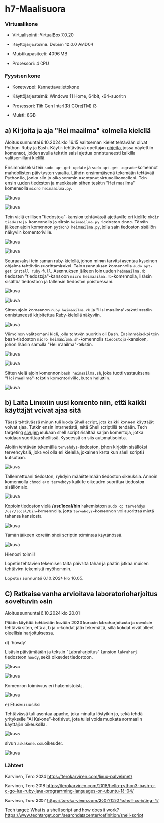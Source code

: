 # h7-Maalisuora

### Virtuaalikone

- Virtualisointi: VirtualBox 7.0.20

- Käyttöjärjestelmä: Debian 12.6.0 AMD64

- Muistikapasiteeti: 4096 MB

- Prosessori: 4 CPU

### Fyysisen kone

- Konetyyppi: Kannettavatietokone

- Käyttöjärjestelmä: Windows 11 Home, 64bit, x64-suoritin

- Prosessori: 11th Gen Interl(R) COre(TM) i3

- Muisti: 8GB

## a) Kirjoita ja aja "Hei maailma" kolmella kielellä

Aloitus sunnuntai 6.10.2024 klo 16.15
Valitsemani kielet tehtävään olivat Python, Ruby ja Bash. Käytin tehtävässä opettajan [ohjeita](https://terokarvinen.com/2018/hello-python3-bash-c-c-go-lua-ruby-java-programming-languages-on-ubuntu-18-04/), jossa näytettiin komennot, joiden avulla tekstin saisi ajettua onnistuneesti kaikilla valitsemillani kielillä.

Ensimmäiseksi tein `sudo apt-get update` ja `sudo apt-get upgrade`-komennot mahdollisten päivitysten varalta. Lähdin ensimmäisenä tekemään tehtävää Pythonilla, jonka olin jo aikaisemmin asentanut virtuaalikoneelleni. Tein ensin uuden tiedoston ja muokkasin siihen tesktin "Hei maailma" komennolla `micro heimaailma.py`.

![kuva](https://github.com/user-attachments/assets/b92c0205-9f24-42b3-9f69-0adc49e1473c)

![kuva](https://github.com/user-attachments/assets/6c6a5c51-7db8-4b3e-8959-2c78971909ef)

Tein vielä erillisen "tiedostoja"-kansion tehtävässä ajettaville eri kielille `mkdir tiedostoja`-komennolla ja siirsin `heimaailma.py`-tiedoston sinne. Tämän jälkeen ajoin komennon `python3 heimaailma.py`, jolla sain tiedoston sisällön näkyviin komentoriville.

![kuva](https://github.com/user-attachments/assets/a9e0b837-10fa-4e27-bc28-f4168c3b7aa1)

![kuva](https://github.com/user-attachments/assets/49741b03-5cba-4440-add5-917c147537fd)

Seuraavaksi tein saman ruby-kielellä, johon minun tarvitsi asentaa kyseinen ohjelma tehtävän suorittamiseksi. Tein asennuksen komennolla `sudo apt-get install ruby-full`. Asennuksen jälkeen loin uuden `heimaailma.rb` tiedoston "tiedostoja"-kansioon `micro heimaailma.rb`-komennolla, lisäsin sisältöä tiedostoon ja tallensin tiedoston poistuessani. 

![kuva](https://github.com/user-attachments/assets/517ec3ea-1b2c-4cf8-ad28-d6ceb8e596ba)

![kuva](https://github.com/user-attachments/assets/5f68f591-e28d-4fd6-89b9-a8ed85b00f68)

Sitten ajoin komennon `ruby heimaailma.rb` ja "Hei maailma"-teksti saatiin onnistuneesti kirjoitettua Ruby-kielellä näkyviin.

![kuva](https://github.com/user-attachments/assets/ca433238-03cc-4449-8cbe-ee30dda77873)

Viimeinen valitsemani kieli, jolla tehtvän suoritin oli Bash. Ensimmäiseksi tein bash-tiedoston `micro heimaailma.sh`-komennolla `tiedostoja`-kansioon, johon lisäsin samalla "Hei maailma"-tekstin.

![kuva](https://github.com/user-attachments/assets/c5b30349-64c9-498a-be45-e5735c8f7cac)

![kuva](https://github.com/user-attachments/assets/534795d2-2c1f-4aa6-8aa5-1103b7af8797)

Sitten vielä ajoin komennon `bash heimaailma.sh`, joka tuotti vastauksena "Hei maailma"-tekstin komentoriville, kuten haluttiin.

![kuva](https://github.com/user-attachments/assets/0063765c-d7c8-4dbc-979a-fb6c26028458)

## b) Laita Linuxiin uusi komento niin, että kaikki käyttäjät voivat ajaa sitä

Tässä tehtävässä minun tuli luoda Shell script, jota kaikki koneen käyttäjät voivat ajaa. Tutkin ensin internetistä, mitä Shell scriptillä tehdään. Tech targeting [sivujen](https://www.techtarget.com/searchdatacenter/definition/shell-script) mukaan shell script sisältää sarjan komentoja, jotka voidaan suorittaa shellissä. Kyseessä on siis automatisointia.

Aloitin tehtävän tekemällä `tervehdys`-tiedoston, johon kirjoitin sisällöksi tervehdyksiä, joka voi olla eri kielellä, jokainen kerta kun shell scriptiä kutsutaan.

![kuva](https://github.com/user-attachments/assets/5db8897a-d0a9-4ba1-bc4c-84c1c80d12c1)


Tallennettuani tiedoston, ryhdyin määrittelmään tiedoston oikeuksia. Annoin komennolla `chmod a+x tervehdys` kaikille oikeuden suorittaa tiedoston sisällön ajo.

![kuva](https://github.com/user-attachments/assets/289129f8-36fe-44b5-8c9e-d9b1c481c175)

Kopioin tiedoston vielä **/usr/local/bin** hakemistoon `sudo cp tervehdys /usr/local/bin`-komennolla, jotta `tervehdys`-komennon voi suorittaa mistä tahansa kansiosta.

![kuva](https://github.com/user-attachments/assets/c12e4cdf-da31-488b-bbde-4e9778fa4ae6)

Tämän jälkeen kokeilin shell scriptin toimintaa käytänössä.

![kuva](https://github.com/user-attachments/assets/b4b92272-db70-4817-a653-d336e60a6240)

Hienosti toimii!

Lopetin tehtävien tekemisen tältä päivältä tähän ja päätin jatkaa muiden tehtävien tekemistä myöhemmin.

Lopetus sunnuntai 6.10.2024 klo 18.05.

## C) Ratkaise vanha arvioitava laboratorioharjoitus soveltuvin osin

Aloitus sunnuntai 6.10.2024 klo 20.01

Päätin käyttää tehtävään kevään 2023 kurssin labraharjoitusta ja sovelsin tehtäviä siten, että a, b ja c-kohdat jätin tekemättä, sillä kohdat eivät olleet oleellisia harjoituksessa.

d) 'howdy'

Lisäsin päivämäärän ja tekstin "Labraharjoitus" kansion `labraharj` tiedostoon `howdy`, sekä oikeudet tiedostoon.

![kuva](https://github.com/user-attachments/assets/56bae571-5822-4073-a826-f23caca20dd8)


![kuva](https://github.com/user-attachments/assets/8a741f00-7eb8-4f00-9255-a2295678eb5a)

Komennon toimivuus eri hakemistoista.

![kuva](https://github.com/user-attachments/assets/c0d51acd-6727-4d7f-aa8b-e76878394838)

e) Etusivu uusiksi

Tehtävässä tuli asentaa apache, joka minulta löytyikin jo, sekä tehdä yritykselle "AI Kakone"-kotisivut, jota tulisi voida muokata normaalin käyttäjän oikeuksilla.

![kuva](https://github.com/user-attachments/assets/1af05f26-da98-4703-9edc-23f0a968a03f)

sivun `aikakone.com`.oikeudet.

![kuva](https://github.com/user-attachments/assets/439a0455-b11e-488a-af1f-e020de454866)






### Lähteet

Karvinen, Tero 2024 https://terokarvinen.com/linux-palvelimet/

Karvinen, Tero 2018 https://terokarvinen.com/2018/hello-python3-bash-c-c-go-lua-ruby-java-programming-languages-on-ubuntu-18-04/

Karvinen, Tero 2007 https://terokarvinen.com/2007/12/04/shell-scripting-4/

Tech target: What is a shell script and how does it work? https://www.techtarget.com/searchdatacenter/definition/shell-script
